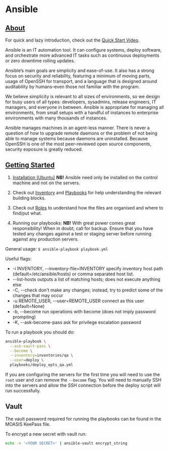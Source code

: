 # Ansible

## [About](http://docs.ansible.com/ansible/#about-ansible)

For quick and lazy introduction, check out the [Quick Start Video](https://www.ansible.com/quick-start-video).

Ansible is an IT automation tool. It can configure systems, deploy software,
and orchestrate more advanced IT tasks such as continuous deployments or zero downtime rolling updates.

Ansible’s main goals are simplicity and ease-of-use. It also has a strong focus on security and reliability,
featuring a minimum of moving parts, usage of OpenSSH for transport,
and a language that is designed around auditability by humans–even those not familiar with the program.

We believe simplicity is relevant to all sizes of environments, so we design for busy users of all types:
developers, sysadmins, release engineers, IT managers, and everyone in between.
Ansible is appropriate for managing all environments, from small setups with a handful of instances
to enterprise environments with many thousands of instances.

Ansible manages machines in an agent-less manner.
There is never a question of how to upgrade remote daemons or the problem of not being able to manage systems
because daemons are uninstalled.
Because OpenSSH is one of the most peer-reviewed open source components, security exposure is greatly reduced.

## [Getting Started](http://docs.ansible.com/ansible/index.html)

1. [Installation (Ubuntu)](http://docs.ansible.com/ansible/intro_installation.html#latest-releases-via-apt-ubuntu)
**NB!** Ansible need only be installed on the control machine and not on the servers.

1. Check out [Inventory](http://docs.ansible.com/ansible/intro_inventory.html) and
[Playbooks](http://docs.ansible.com/ansible/playbooks.html) for help understanding the relevant building blocks.

1. Check out [Roles](http://docs.ansible.com/ansible/playbooks_roles.html#roles) to understand how the files are
organised and where to find/put what.

1. Running our playbooks: **NB!** With great power comes great responsibility! When in doubt, call for backup.
Ensure that you have tested any changes against a test or staging server before running against any production servers.

General usage: `$ ansible-playbook playbook.yml`

Useful flags:
* -i INVENTORY, --inventory-file=INVENTORY
                          specify inventory host path
                          (default=/etc/ansible/hosts) or comma separated host
                          list.
* --list-hosts          outputs a list of matching hosts; does not execute
                        anything else
* -C, --check           don't make any changes; instead, try to predict some
                        of the changes that may occur
* -u REMOTE_USER, --user=REMOTE_USER
                        connect as this user (default=None)
* -b, --become        run operations with become (does not imply password
                        prompting)
* -K, --ask-become-pass
                        ask for privilege escalation password

To run a playbook you should do:

```bash
ansible-playbook \
  --ask-vault-pass \
  --become \
  --inventory=inventories/qa \
  --user=deploy \
  playbooks/deploy_epts_qa.yml
```

If you are configuring the servers for the first time you will need to use the `root` user and can remove the `--become` flag. You will need to manually SSH into the servers and allow the SSH connection before the deploy script will run successfully.

## Vault

The vault password required for running the playbooks can be found in the MOASIS KeePass file.

To encrypt a new secret with vault run:

```bash
echo -n '<YOUR SECRET>' | ansible-vault encrypt_string
```